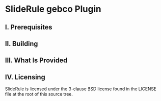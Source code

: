 # SlideRule gebco Plugin


## I. Prerequisites


## II. Building


## III. What Is Provided


## IV. Licensing

SlideRule is licensed under the 3-clause BSD license found in the LICENSE file at the root of this source tree.
